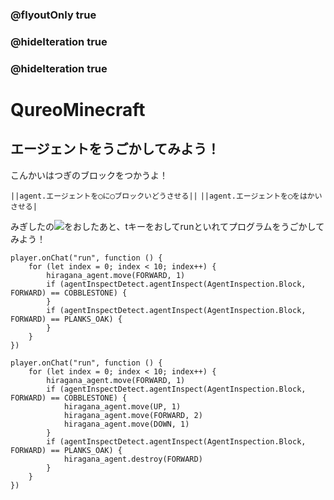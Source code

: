 ### @flyoutOnly true
### @hideIteration true
### @hideIteration true
# QureoMinecraft

## エージェントをうごかしてみよう！

こんかいはつぎのブロックをつかうよ！

``||agent.エージェントを◯に◯ブロックいどうさせる||``
``||agent.エージェントを◯をはかいさせる|``


みぎしたの![](https://raw.githubusercontent.com/camp-minecraft/TechkidsCampTutorial/master/images/playbutton.png)をおしたあと、tキーをおしてrunといれてプログラムをうごかしてみよう！

```template
player.onChat("run", function () {
    for (let index = 0; index < 10; index++) {
        hiragana_agent.move(FORWARD, 1)
        if (agentInspectDetect.agentInspect(AgentInspection.Block, FORWARD) == COBBLESTONE) {
        }
        if (agentInspectDetect.agentInspect(AgentInspection.Block, FORWARD) == PLANKS_OAK) {
        }
    }
})
```
```ghost
player.onChat("run", function () {
    for (let index = 0; index < 10; index++) {
        hiragana_agent.move(FORWARD, 1)
        if (agentInspectDetect.agentInspect(AgentInspection.Block, FORWARD) == COBBLESTONE) {
            hiragana_agent.move(UP, 1)
            hiragana_agent.move(FORWARD, 2)
            hiragana_agent.move(DOWN, 1)
        }
        if (agentInspectDetect.agentInspect(AgentInspection.Block, FORWARD) == PLANKS_OAK) {
            hiragana_agent.destroy(FORWARD)
        }
    }
})

```